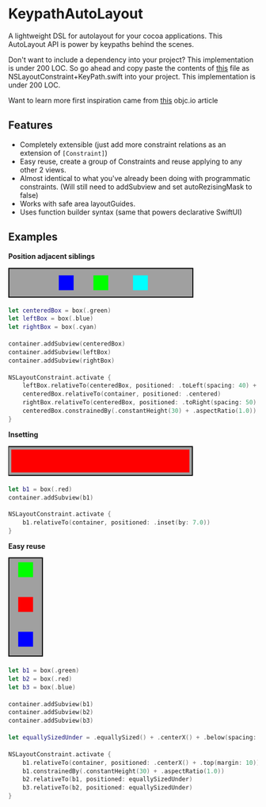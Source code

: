 # KeypathAutoLayout

A lightweight DSL for autolayout for your cocoa applications. This AutoLayout API is power by keypaths behind the scenes.


Don't want to include a dependency into your project? This implementation is under 200 LOC. So go ahead and copy paste the contents of [this](https://raw.githubusercontent.com/DanielCardonaRojas/KeyPathAutoLayout/master/Sources/KeypathAutoLayout/NSLayoutConstraint%2BKeyPath.swift) file as NSLayoutConstraint+KeyPath.swift into your project.
This implementation is under 200 LOC.

Want to learn more first inspiration came from [this](https://www.objc.io/blog/2018/10/30/auto-layout-with-key-paths/) objc.io article 



## Features

- Completely extensible (just add more constraint relations as an extension of ```[Constraint]```)
- Easy reuse, create a group of Constraints and reuse applying to any other 2 views.
- Almost identical to what you've already been doing with programmatic constraints. (Will still need to addSubview and set autoRezisingMask to false)
- Works with safe area layoutGuides.
- Uses function builder syntax (same that powers declarative SwiftUI)



## Examples

**Position adjacent siblings**

![](adjacent_siblings.png)
```swift
let centeredBox = box(.green)
let leftBox = box(.blue)
let rightBox = box(.cyan)

container.addSubview(centeredBox)
container.addSubview(leftBox)
container.addSubview(rightBox)

NSLayoutConstraint.activate {
	leftBox.relativeTo(centeredBox, positioned: .toLeft(spacing: 40) + .equallySized() + .centerY())
	centeredBox.relativeTo(container, positioned: .centered)
	rightBox.relativeTo(centeredBox, positioned: .toRight(spacing: 50) + .equallySized() + .centerY())
	centeredBox.constrainedBy(.constantHeight(30) + .aspectRatio(1.0))
}

```

**Insetting**

![](inset.png)
```swift
let b1 = box(.red)
container.addSubview(b1)

NSLayoutConstraint.activate {
	b1.relativeTo(container, positioned: .inset(by: 7.0))
}
```

**Easy reuse**

![](vertical_stacking.png)

```swift
let b1 = box(.green)
let b2 = box(.red)
let b3 = box(.blue)

container.addSubview(b1)
container.addSubview(b2)
container.addSubview(b3)

let equallySizedUnder = .equallySized() + .centerX() + .below(spacing: 40)

NSLayoutConstraint.activate {
	b1.relativeTo(container, positioned: .centerX() + .top(margin: 10))
	b1.constrainedBy(.constantHeight(30) + .aspectRatio(1.0))
	b2.relativeTo(b1, positioned: equallySizedUnder)
	b3.relativeTo(b2, positioned: equallySizedUnder)
}

```
